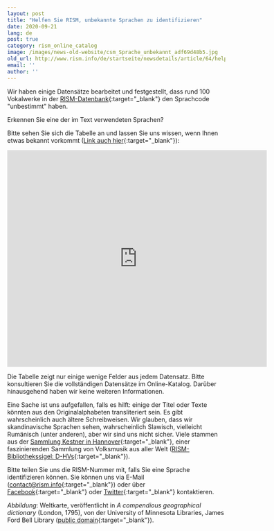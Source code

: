 ```yaml
---
layout: post
title: "Helfen Sie RISM, unbekannte Sprachen zu identifizieren"
date: 2020-09-21
lang: de
post: true
category: rism_online_catalog
image: /images/news-old-website/csm_Sprache_unbekannt_adf69d48b5.jpg
old_url: http://www.rism.info/de/startseite/newsdetails/article/64/help-rism-identify-unknown-languages.html?tx_ttnews[year]=2020&tx_ttnews[month]=07&cHash=38227b72bf2398fbf0d6f4771957583c
email: ''
author: ''
---
```



Wir haben einige Datensätze bearbeitet und festgestellt, dass rund 100 Vokalwerke in der [RISM-Datenbank](https://opac.rism.info/index.php?id=4){:target="_blank"} den Sprachcode "unbestimmt" haben.

Erkennen Sie eine der im Text verwendeten Sprachen?

Bitte sehen Sie sich die Tabelle an und lassen Sie uns wissen, wenn Ihnen etwas bekannt vorkommt ([Link auch hier](https://docs.google.com/spreadsheets/d/1FXw_e64_buNEFkNvWOtpdeK4XL9b5_vHh1jH4okA2yk/edit?usp=sharing){:target="_blank"}):



<iframe width="600" height="500" scrolling="yes" frameborder="no" src="https://docs.google.com/spreadsheets/d/e/2PACX-1vRcdXDZ3HQy08rP1hBTd4theJh3Zms3xwWRkWcifflckUaFuD0z0WfOZdRquSGKSlQ_tjYE4hOeCux5/pubhtml?widget=true&amp;headers=false"></iframe>



Die Tabelle zeigt nur einige wenige Felder aus jedem Datensatz. Bitte konsultieren Sie die vollständigen Datensätze im Online-Katalog. Darüber hinausgehend haben wir keine weiteren Informationen.



Eine Sache ist uns aufgefallen, falls es hilft: einige der Titel oder Texte könnten aus den Originalalphabeten transliteriert sein. Es gibt wahrscheinlich auch ältere Schreibweisen. Wir glauben, dass wir skandinavische Sprachen sehen, wahrscheinlich Slawisch, vielleicht Rumänisch (unter anderen), aber wir sind uns nicht sicher. Viele stammen aus der [Sammlung Kestner in Hannover](https://www.hannover.de/Leben-in-der-Region-Hannover/Bildung/Bibliotheken-Archive/Stadtbibliothek-Hannover/Bibliotheken-%C3%96ffnungszeiten/Zentralbibliothek/Musikhandschriften-der-Sammlung-Kestner){:target="_blank"}, einer faszinierenden Sammlung von Volksmusik aus aller Welt ([RISM-Bibliothekssigel: D-HVs](https://opac.rism.info/search?View=rism&siglum=D-HVs&q=Kestner){:target="_blank"}).

Bitte teilen Sie uns die RISM-Nummer mit, falls Sie eine Sprache identifizieren können. Sie können uns via E-Mail ([contact@rism.info](http://contact@rism.info){:target="_blank"}) oder über [Facebook](https://www.facebook.com/pages/RISM-R%C3%A9pertoire-International-des-Sources-Musicales/103775449663308){:target="_blank"} oder [Twitter](https://twitter.com/RISM_music){:target="_blank"} kontaktieren.



_Abbildung_: Weltkarte, veröffentlicht in _A compendious geographical dictionary_ (London, 1795), von der University of Minnesota Libraries, James Ford Bell Library ([public domain](https://umedia.lib.umn.edu/item/p16022coll251:818){:target="_blank"}).

